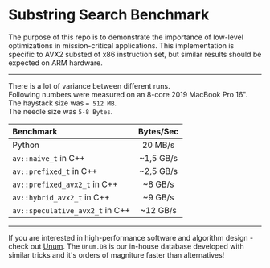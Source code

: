 # Substring Search Benchmark

The purpose of this repo is to demonstrate the importance of low-level optimizations in mission-critical applications.
This implementation is specific to AVX2 substed of x86 instruction set, but similar results should be expected on ARM hardware.

---

There is a lot of variance between different runs.<br/>
Following numbers were measured on an 8-core 2019 MacBook Pro 16".<br/>
The haystack size was `= 512 MB`.<br/>
The needle size was `5-8 Bytes`.<br/>

| Benchmark                       | Bytes/Sec |
| :------------------------------ | :-------: |
| Python                          |  20 MB/s  |
| `av::naive_t` in C++            | ~1,5 GB/s |
| `av::prefixed_t` in C++         | ~2,5 GB/s |
| `av::prefixed_avx2_t` in C++    |  ~8 GB/s  |
| `av::hybrid_avx2_t` in C++      |  ~9 GB/s  |
| `av::speculative_avx2_t` in C++ | ~12 GB/s  |

---

If you are interested in high-performance software and algorithm design - check out [Unum](https://unum.xyz).
The `Unum.DB` is our in-house database developed with similar tricks and it's orders of magniture faster than alternatives!
